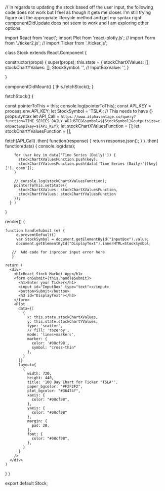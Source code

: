 // In regards to updating the stock based off the user input, the following code does not work but I feel as though it gets me closer. I'm still trying figure out the appropriate lifecycle method and get my syntax right. componentDidUpdate does not seem to work and I am exploring other options.

import React from 'react';
import Plot from 'react-plotly.js';
// import Form from './ticker2.js';
// import Ticker from './ticker.js';

class Stock extends React.Component {


  constructor(props) {
    super(props);
    this.state = {
      stockChartXValues: [],
      stockChartYValues: [],
      StockSymbol: '',
      // InputBoxValue: '',
    }

  }

  componentDidMount() {
    this.fetchStock();
  }

  fetchStock() {

  const pointerToThis = this;
  console.log(pointerToThis);
  const API_KEY = process.env.API_KEY;
  let StockSymbol = 'TSLA'; // This needs to have {} props syntax
  let API_Call = `https://www.alphavantage.co/query?function=TIME_SERIES_DAILY_ADJUSTED&symbol=${StockSymbol}&outputsize=compact&apikey=${API_KEY}`;
  let stockChartXValuesFunction = [];
  let stockChartYValuesFunction = [];

  fetch(API_Call)
    .then(
      function(response) {
        return response.json();
      }
    )
    .then(
      function(data) {
        console.log(data);

        for (var key in data['Time Series (Daily)']) {
          stockChartXValuesFunction.push(key);
          stockChartYValuesFunction.push(data['Time Series (Daily)'][key]['1. open']);
        }

        // console.log(stockChartXValuesFunction);
        pointerToThis.setState({
          stockChartXValues: stockChartXValuesFunction,
          stockChartYValues: stockChartYValuesFunction
        });
      } )
  }


  render() {

    function handleSubmit (e) {
         e.preventDefault()
         var StockSymbol = document.getElementById("InputBox").value;
         document.getElementById("DisplayText").innerHTML=StockSymbol;

       //  Add code for inproper input error here
       }

    return (
      <div>
        <h1>React Stock Market App</h1>
        <form onSubmit={this.handleSubmit}>
          <h1>Enter your Ticker</h1>
          <input id="InputBox" type="text"></input>
          <button>Submit</button>
          <h3 id="DisplayText"></h3>
        </form>
        <Plot
          data={[
            {
              x: this.state.stockChartXValues,
              y: this.state.stockChartYValues,
              type: 'scatter',
              // fill: 'tozeroy',
              mode: 'lines+markers',
              marker: {
                color: '#08cf98',
                symbol: "cross-thin"
              },
            }
          ]}
          layout={
            {
              width: 720,
              height: 440,
              title: '100 Day Chart for Ticker "TSLA"',
              paper_bgcolor: "#F2F2F2",
              plot_bgcolor: "#36474f",
              xaxis: {
                color: "#08cf98",
              },
              yaxis: {
                color: "#08cf98"
              },
              margin: {
                pad: 20,
              },
              font: {
                color: "#08cf98",
              },
            }
          }
        />
      </div>
    )
  }
}

export default Stock;
